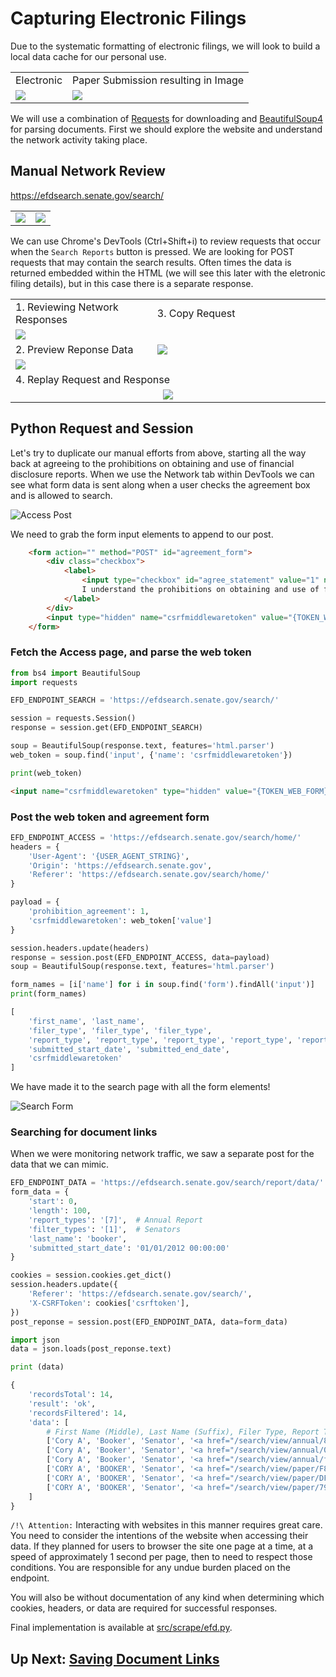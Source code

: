 # Capturing Electronic Filings
Due to the systematic formatting of electronic filings, we will look to build a local data cache for our personal use.

<table>
    <tr>
        <td>Electronic</td>
        <td>Paper Submission resulting in Image</td>
    </tr>
    <tr>
        <td><img src="./Booker_Electronic.PNG"></td>
        <td><img src="./Booker_Paper.PNG"></td>
    </tr>
</table>

We will use a combination of [Requests](https://github.com/kennethreitz/requests) for downloading and [BeautifulSoup4]() for parsing documents. First we should explore the website and understand the network activity taking place.

## Manual Network Review
https://efdsearch.senate.gov/search/

<table style="max-width: 800px">
    <tr>
        <td><img src="./Process_01_Access.PNG"/></td>
        <td><img src="./Process_01_Search.PNG"/></td>
    </tr>
</table>

We can use Chrome's DevTools (Ctrl+Shift+i) to review requests that occur when the `Search Reports` button is pressed. We are looking for POST requests that may contain the search results. Often times the data is returned embedded within the HTML (we will see this later with the eletronic filing details), but in this case there is a separate response.

<table style="max-width: 800px">
    <tr>
        <td width="45%">1. Reviewing Network Responses</td>
        <td>3. Copy Request</td>
    </tr>
    <tr>
        <td><img src="./Process_01_Network.PNG"/></td>
        <td rowspan="3"><img src="./Process_01_Request.PNG"/></td>
    </tr>
    <tr><td>2. Preview Reponse Data</td></tr>
    <tr><td><img src="./Process_01_Data.PNG"/></td></tr>
    <tr><td colspan="2">4. Replay Request and Response</td></tr>
    <tr><td colspan="2" style="text-align: center;"><img src="./Process_01_CURL.PNG"/></td></tr>
</table>

## Python Request and Session
Let's try to duplicate our manual efforts from above, starting all the way back at agreeing to the prohibitions on obtaining and use of financial disclosure reports. When we use the Network tab within DevTools we can see what form data is sent along when a user checks the agreement box and is allowed to search.

![Access Post](./Process_01_Access_Post.PNG)


We need to grab the form input elements to append to our post.
```html
    <form action="" method="POST" id="agreement_form">
        <div class="checkbox">
            <label>
                <input type="checkbox" id="agree_statement" value="1" name="prohibition_agreement" />
                I understand the prohibitions on obtaining and use of financial disclosure reports.
            </label>
        </div>
        <input type="hidden" name="csrfmiddlewaretoken" value="{TOKEN_WEB_FORM}">
    </form>
```

### Fetch the Access page, and parse the web token
```python
from bs4 import BeautifulSoup
import requests

EFD_ENDPOINT_SEARCH = 'https://efdsearch.senate.gov/search/'

session = requests.Session()
response = session.get(EFD_ENDPOINT_SEARCH)

soup = BeautifulSoup(response.text, features='html.parser')
web_token = soup.find('input', {'name': 'csrfmiddlewaretoken'})

print(web_token)
```

```html
<input name="csrfmiddlewaretoken" type="hidden" value="{TOKEN_WEB_FORM}"/>
```

### Post the web token and agreement form
```python
EFD_ENDPOINT_ACCESS = 'https://efdsearch.senate.gov/search/home/'
headers = {
    'User-Agent': '{USER_AGENT_STRING}',
    'Origin': 'https://efdsearch.senate.gov',
    'Referer': 'https://efdsearch.senate.gov/search/home/'
}

payload = {
    'prohibition_agreement': 1,
    'csrfmiddlewaretoken': web_token['value']
}

session.headers.update(headers)
response = session.post(EFD_ENDPOINT_ACCESS, data=payload)
soup = BeautifulSoup(response.text, features='html.parser')

form_names = [i['name'] for i in soup.find('form').findAll('input')]
print(form_names)
```
```python
[
    'first_name', 'last_name',
    'filer_type', 'filer_type', 'filer_type',
    'report_type', 'report_type', 'report_type', 'report_type', 'report_type',
    'submitted_start_date', 'submitted_end_date',
    'csrfmiddlewaretoken'
]
```

We have made it to the search page with all the form elements!

![Search Form](./Process_01_Search.PNG)

### Searching for document links
When we were monitoring network traffic, we saw a separate post for the data that we can mimic.

```python
EFD_ENDPOINT_DATA = 'https://efdsearch.senate.gov/search/report/data/'
form_data = {
    'start': 0,
    'length': 100,
    'report_types': '[7]',  # Annual Report
    'filter_types': '[1]',  # Senators
    'last_name': 'booker',
    'submitted_start_date': '01/01/2012 00:00:00'
}

cookies = session.cookies.get_dict()
session.headers.update({
    'Referer': 'https://efdsearch.senate.gov/search/',
    'X-CSRFToken': cookies['csrftoken'],
})
post_reponse = session.post(EFD_ENDPOINT_DATA, data=form_data)

import json
data = json.loads(post_reponse.text)

print (data)
```
```python
{
    'recordsTotal': 14,
    'result': 'ok',
    'recordsFiltered': 14,
    'data': [
        # First Name (Middle), Last Name (Suffix), Filer Type, Report Type, Date
        ['Cory A', 'Booker', 'Senator', '<a href="/search/view/annual/8796c940-0d0d-4579-83ce-edb3d373780c/" target="_blank">Annual Report for CY 2018</a>', '05/15/2019'],
        ['Cory A', 'Booker', 'Senator', '<a href="/search/view/annual/07cc0116-e3fe-4c59-b690-eea428b06391/" target="_blank">Annual Report for CY 2017</a>', '08/13/2018'],
        ['Cory A', 'Booker', 'Senator', '<a href="/search/view/annual/fe9962a4-8d3d-4643-bf6a-03030d0a9fba/" target="_blank">Annual Report for CY 2013</a>', '08/13/2014'],
        ['CORY A', 'BOOKER', 'Senator', '<a href="/search/view/paper/F812F020-B884-40FC-9F5F-767EBFD82B9C/" target="_blank">Annual Report (Amendment)</a>', '09/06/2013'],
        ['CORY A', 'BOOKER', 'Senator', '<a href="/search/view/paper/DF9409C9-EFD2-4A19-A001-7DD7720E1E23/" target="_blank">Annual Report (Amendment)</a>', '07/12/2013'],
        ['CORY A', 'BOOKER', 'Senator', '<a href="/search/view/paper/798AF060-743C-4004-B487-675722DB420A/" target="_blank">Annual Report</a>', '05/16/2013']
    ]
}
```

`/!\ Attention:` Interacting with websites in this manner requires great care. You need to consider the intentions of the website when accessing their data. If they planned for users to browser the site one page at a time, at a speed of approximately 1 second per page, then to need to respect those conditions. You are responsible for any undue burden placed on the endpoint.

You will also be without documentation of any kind when determining which cookies, headers, or data are required for successful responses.

Final implementation is available at [src/scrape/efd.py](../src/scrape/efd.py).

## Up Next: [Saving Document Links](./Process_02_Store_Document_Links.md)
